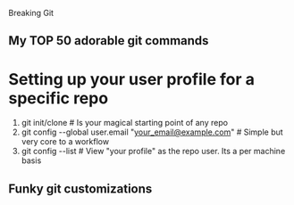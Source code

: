 Breaking Git 

## My TOP 50 adorable git commands
# Setting up your user profile for a specific repo  
1. git init/clone # Is your magical starting point of any repo
2. git config --global user.email "your_email@example.com" # Simple but very core to a workflow
3. git config --list  # View "your profile" as the repo user. Its a per machine basis


## Funky git customizations  
